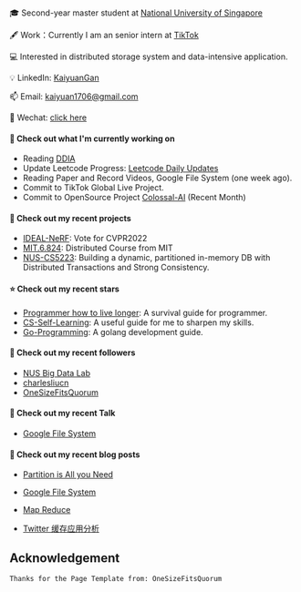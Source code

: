 🎓 Second-year master student at [National University of Singapore](https://www.nus.edu.sg/)

🖋 Work：Currently I am an senior intern at [TikTok](https://www.tiktok.com/)

💻 Interested in distributed storage system and data-intensive application.

💡 LinkedIn: [KaiyuanGan](https://www.linkedin.com/in/kaiyuangan/)

📫 Email: [kaiyuan1706@gmail.com](kaiyuan1706@gmail.com)

💬 Wechat: [click here](https://github.com/GaryGky/IDEAL-NeRF/blob/master/wechat.jpg)

#### 👷 Check out what I'm currently working on

- Reading [DDIA](https://dataintensive.net/)
- Update Leetcode Progress: [Leetcode Daily Updates](https://github.com/GaryGky/leetcode-update)
- Reading Paper and Record Videos, Google File System (one week ago).
- Commit to TikTok Global Live Project.
- Commit to OpenSource Project [Colossal-AI](https://github.com/hpcaitech/ColossalAI) (Recent Month)

#### 🌱 Check out my recent projects

- [IDEAL-NeRF](https://github.com/GaryGky/IDEAL-NeRF): Vote for CVPR2022
- [MIT.6.824](https://github.com/GaryGky/MIT6.824): Distributed Course from MIT
- [NUS-CS5223](https://github.com/GaryGky/cs5223-labs): Building a dynamic, partitioned in-memory DB with Distributed Transactions and Strong Consistency.

#### ⭐ Check out my recent stars

- [Programmer how to live longer](https://github.com/geekan/HowToLiveLonger): A survival guide for programmer.
- [CS-Self-Learning](https://github.com/PKUFlyingPig/cs-self-learning): A useful guide for me to sharpen my skills.
- [Go-Programming](https://github.com/draveness/website): A golang development guide. 

#### 👯 Check out my recent followers

- [NUS Big Data Lab](https://github.com/thulab)
- [charlesliucn](https://github.com/charlesliucn)
- [OneSizeFitsQuorum](https://github.com/OneSizeFitsQuorum)

#### 🔨 Check out my recent Talk

- [Google File System](https://drive.google.com/file/d/14vcHTjZV4cnQene2GzecY0gizOrzEnaA/view?usp=sharing)

#### 📜 Check out my recent blog posts

- [Partition is All you Need](https://lo845xqmx7.feishu.cn/docs/doccn7ps0hMiJoJIw4DmRWn4HUd)

- [Google File System](https://lo845xqmx7.feishu.cn/docs/doccncmo8iqkFFn424B8lZd44gh)
- [Map Reduce](https://lo845xqmx7.feishu.cn/docs/doccnOSf3ldikYI6JOgdn5B6Gac)
- [Twitter 缓存应用分析](https://lo845xqmx7.feishu.cn/docs/doccn329gaovix2csddT3FXFzvb)

## Acknowledgement

```shell
Thanks for the Page Template from: OneSizeFitsQuorum
```
